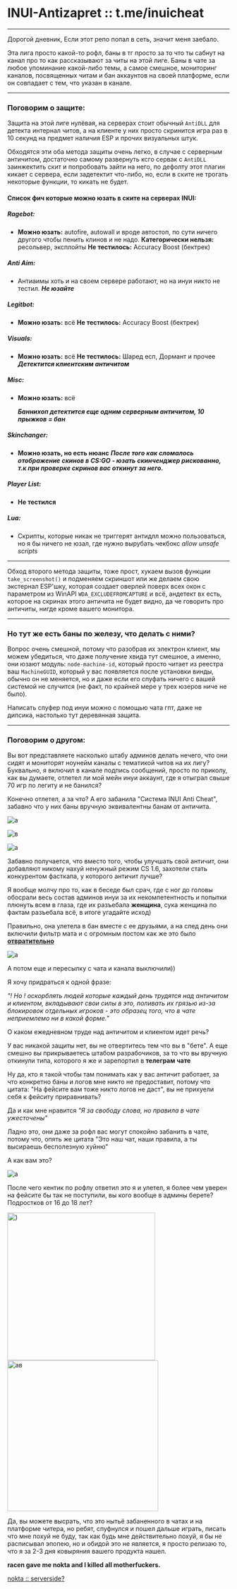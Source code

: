 # INUI-Antizapret :: t.me/inuicheat

---

Дорогой дневник, Если этот репо попал в сеть, значит меня заебало. 

Эта лига просто какой-то рофл, баны в тг просто за то что ты сабнут на канал про то как рассказывают за читы на этой лиге. Баны в чате за любое упоминание какой-либо темы, а самое смешное, мониторинг каналов, посвященных читам и бан аккаунтов на своей платформе, если он совпадает с тем, что указан в канале.

---

### Поговорим о защите:

Защита на этой лиге нулёвая, на серверах стоит обычный `AntiDLL` для детекта интернал читов, а на клиенте у них просто скринится игра раз в 10 секунд на предмет наличия ESP и прочих визуальных штук.

Обходятся эти оба метода защиты очень легко, в случае с серверным античитом, достаточно самому развернуть ксго сервак с `AntiDLL` заинжектить скит и попробовать зайти на него, по дефолту этот плагин кикает с сервера, если задетектит что-либо, но, если в ските не трогать некоторые функции, то кикать не будет.

#### Список фич которые можно юзать в ските на серверах INUI:

##### Ragebot:

* **Можно юзать:** autofire, autowall и вроде автостоп, по сути ничего другого чтобы пенить клинов и не надо.
  **Категорически нельзя:** ресольвер, эксплойты
  **Не тестилось:** Accuracy Boost (бектрек)

##### Anti Aim:

* Антиаимы хоть и на своем сервере работают, но на инуи никто не тестил. 
  **_Не юзайте_**

##### Legitbot:

* **Можно юзать:** всё
  **Не тестилось:** Accuracy Boost (бектрек)

##### Visuals:

* **Можно юзать:** всё
  **Не тестилось:** Шаред есп, Дормант и прочее
  **_Детектится клиентским античитом_**

##### Misc:

- **Можно юзать:** всё
  
  **_Баннихоп детектится еще одним серверным античитом, 10 прыжков = бан_**

##### Skinchanger:

* **Можно юзать, но есть нюанс**
  **_После того как сломалось отображение скинов в CS:GO - юзать скинченджер рискованно, т.к при проверке скринов вас откинут за него._**

##### Player List:

* **Не тестился**

##### Lua:

* Скрипты, которые никак не триггерят антидлл можно пользоваться, но я бы ничего не юзал, где нужно вырубать чекбокс *allow unsafe scripts*

---

Обход второго метода защиты, тоже прост, хукаем вызов функции `take_screenshot()` и подменяем скриншот или же делаем свою экстернал ESP'шку, которая создает оверлей поверх всех окон с параметром из WinAPI `WDA_EXCLUDEFROMCAPTURE` и всё, андетект вх есть, которое на скринах этого античита не будет видно, да че говорить про античиты, нигде кроме вашего монитора.

---

### Но тут же есть баны по железу, что делать с ними?

Вопрос очень смешной, потому что разобрав их электрон клиент, мы можем убедиться, что даже получение хвида тут смешное, а именно, они юзают модуль: `node-machine-id`, который просто читает из реестра ваш `MachineGUID`, который у вас появляется после установки винды, обычно он не меняется, но и даже если его спуфать ничего с вашей системой не случится (не факт, по крайней мере у трех юзеров ниче не было).

Написать спуфер под инуи можно с помощью чата гпт, даже не дипсика, настолько тут деревянная защита.

---

### Поговорим о другом:

Вы вот представляете насколько штабу админов делать нечего, что они сидят и мониторят ноунейм каналы с тематикой читов на их лигу? Буквально, я включил в канале подпись сообщений, просто по приколу, как вы думаете, отлетел ли мой мейн инуи аккаунт, где я отыграл свыше 70 игр по легиту и не банился? 

Конечно отлетел, а за что? А его забанила "Система INUI Anti Cheat", забавно что у них баны вручную эквивалентны банам от античита.

![а](https://i.imgur.com/TUaTMDq.png)

![в](https://i.imgur.com/K7KEJco.png)

![а](https://i.imgur.com/C5rawqR.png)

Забавно получается, что вместо того, чтобы улучшать свой античит, они добавляют никому нахуй ненужный режим CS 1.6, захотели стать конкурентом фасткапа, у которого античит лучше?

Я вообще молчу про то, как в беседе был срач, где с ног до головы обосрали весь состав админов инуи за их некомпетентность и попытки плюнуть всем в глаза, где их разъебала **женщина**, сука женщина по фактам разъебала всё, в итоге угадайте исход)

Правильно, она улетела в бан вместе с ее друзьями, а на след день они включили фильтр мата и с огромным постом как же это было **<u>отвратительно</u>**

![а](https://i.imgur.com/33TBpdz.png)

А потом еще и пересылку с чата и канала выключили))

Я хочу придраться к одной фразе: 

*"! Но ! оскорблять людей которые каждый день трудятся над античитом и клиентом, вкладывают свои силы в это, поливать их грязью из-за блокировок отдельных игроков - это образец того, что в чате неприемлемо ни в какой форме."*

О каком ежедневном труде над античитом и клиентом идет речь? 

У вас никакой защиты нет, вы не отвертитесь тем что вы в "бете". А еще смешно вы прикрываетесь штабом разрабочиков, за то что вы вручную откинули типа, которого я же и зарепортил в **телеграм чате** 

Ну да, кто я такой чтобы там понимать как у вас античит работает, за что конкретно баны и логов мне никто не предоставит, потому что цитата: "На фейсите вам тоже никто логов не даст", вы не прихуели себя к фейситу приравнивать?

Да и как мне нравится *"Я за свободу слова, но правила в чате ужесточены"*

Ладно это, они даже за рофл вас могут спокойно забанить в чате, потому что, опять же цитата "Это наш чат, наши правила, а ты высираешь бесполезную хуйню"

А как вам это?

![а](https://i.imgur.com/XPDAOMw.png)

После чего кентик по рофлу ответил это я и улетел, я более чем уверен на фейсите бы так не поступили, вы кого вообще в админы берете? Подростков от 16 до 18 лет?

<img src="https://i.imgur.com/IGoUk7M.png" title="" alt=")" width="335">

<img src="https://i.imgur.com/QySehRD.png" title="" alt="ав" width="342">

Да, вы можете высрать, что это нытьё забаненного в чатах и на платформе читера, но ребят, спуфнулся и пошел дальше играть, писать что мне похуй не буду, так как будь мне действительно похуй, я бы не расписывал эпопею, но и обидой это не является, я просто релизаю то, что я за 2-3 дня ковыряния вашего продукта нашел. 

**racen gave me nokta and I killed all motherfuckers.** 

[nokta :: serverside?](https://t.me/inuicheat)


